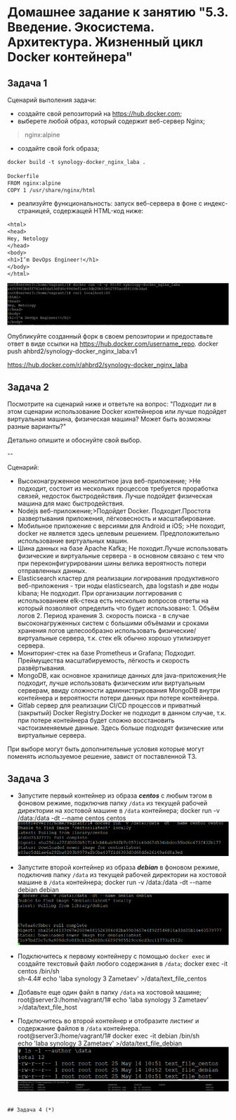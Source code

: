 # Домашнее задание к занятию "5.3. Введение. Экосистема. Архитектура. Жизненный цикл Docker контейнера"

## Задача 1

Сценарий выполения задачи:

- создайте свой репозиторий на https://hub.docker.com;
- выберете любой образ, который содержит веб-сервер Nginx;
>nginx:alpine
- создайте свой fork образа;
```
docker build -t synology-docker_nginx_laba .

Dockerfile
FROM nginx:alpine
COPY 1 /usr/share/nginx/html
```
- реализуйте функциональность:
запуск веб-сервера в фоне с индекс-страницей, содержащей HTML-код ниже:
```
<html>
<head>
Hey, Netology
</head>
<body>
<h1>I’m DevOps Engineer!</h1>
</body>
</html>
```
![img.png](img.png)

Опубликуйте созданный форк в своем репозитории и предоставьте ответ в виде ссылки на https://hub.docker.com/username_repo.
docker push ahbrd2/synology-docker_nginx_laba:v1

https://hub.docker.com/r/ahbrd2/synology-docker_nginx_laba


## Задача 2

Посмотрите на сценарий ниже и ответьте на вопрос:
"Подходит ли в этом сценарии использование Docker контейнеров или лучше подойдет виртуальная машина, физическая машина? Может быть возможны разные варианты?"

Детально опишите и обоснуйте свой выбор.

--

Сценарий:

- Высоконагруженное монолитное java веб-приложение; >Не подходит, состоит из нескольих процессов требуется проработка связей, недосток быстродействия. Лучше подойдет физическая машина для макс быстродействия. 
- Nodejs веб-приложение;>Подойдет Docker. Подходит.Простота развертывания приложения, лёгковесность и масштабирование.
- Мобильное приложение c версиями для Android и iOS; >Не походит, docker не является здесь целевым решением. Предположительно использование виртуальных машин.
- Шина данных на базе Apache Kafka; Не походит.Лучше использовать физические и виртуальные сервера - в основном связано с тем что при переконфигурировании шины велика вероятность потери отправленных данных.
- Elasticsearch кластер для реализации логирования продуктивного веб-приложения - три ноды elasticsearch, два logstash и две ноды kibana; Не подходит. При организации логгирования с использованием elk-стека есть несколько вопросов ответы на который позволяют определить что будет использовано: 1. Объём логов 2. Период хранения 3. скорость поиска - в случае высоконагруженных систем с большими объёмами и сроками хранения логов целесообразно использовать физические/виртуальные сервера, т.к. стек elk обычно хорошо утилизирует сервера.
- Мониторинг-стек на базе Prometheus и Grafana; Подходит. Преймущества масштабируемость, лёгкость и скорость развёртывания.
- MongoDB, как основное хранилище данных для java-приложения;Не подходит, лучше использовать физическим или виртуальным серверам, ввиду сложности администрирования MongoDB внутри контейнера и вероятности потери данных при потере контейнера.
- Gitlab сервер для реализации CI/CD процессов и приватный (закрытый) Docker Registry.Docker не подходит в данном случае, т.к. при потере контейнера будет сложно восстановить частоизменяемые данные. Здесь больше подходят физические или виртуальные сервера.

При выборе могут быть дополнительные условия которые могут поменять используемое решение, завист от поставленной ТЗ.
## Задача 3

- Запустите первый контейнер из образа ***centos*** c любым тэгом в фоновом режиме, подключив папку ```/data``` из текущей рабочей директории на хостовой машине в ```/data``` контейнера;
docker run -v /data:/data -dt --name centos centos
![img_1.png](img_1.png)
- Запустите второй контейнер из образа ***debian*** в фоновом режиме, подключив папку ```/data``` из текущей рабочей директории на хостовой машине в ```/data``` контейнера;
docker run -v /data:/data -dt --name debian debian
![img_2.png](img_2.png)

- Подключитесь к первому контейнеру с помощью ```docker exec``` и создайте текстовый файл любого содержания в ```/data```;
docker exec -it centos /bin/sh  
sh-4.4# echo 'laba synology 3 Zametaev' >/data/text_file_centos  
- Добавьте еще один файл в папку ```/data``` на хостовой машине;
root@server3:/home/vagrant/1# echo 'laba synology 3 Zametaev' >/data/text_file_host  
- Подключитесь во второй контейнер и отобразите листинг и содержание файлов в ```/data``` контейнера.
root@server3:/home/vagrant/1# docker exec -it debian /bin/sh  
 echo 'laba synology 3 Zametaev' >/data/text_file_debian 
![img_4.png](img_4.png)   
![img_5.png](img_5.png)
```

## Задача 4 (*)
